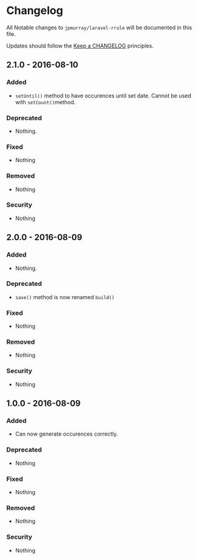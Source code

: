# Changelog

All Notable changes to `jpmurray/laravel-rrule` will be documented in this file.

Updates should follow the [Keep a CHANGELOG](http://keepachangelog.com/) principles.

## 2.1.0 - 2016-08-10

### Added
- `setUntil()` method to have occurences until set date. Cannot be used with `setCount()`method.

### Deprecated
- Nothing.

### Fixed
- Nothing

### Removed
- Nothing

### Security
- Nothing

## 2.0.0 - 2016-08-09

### Added
- Nothing.

### Deprecated
- `save()` method is now renamed `build()`

### Fixed
- Nothing

### Removed
- Nothing

### Security
- Nothing

## 1.0.0 - 2016-08-09

### Added
- Can now generate occurences correctly.

### Deprecated
- Nothing

### Fixed
- Nothing

### Removed
- Nothing

### Security
- Nothing
